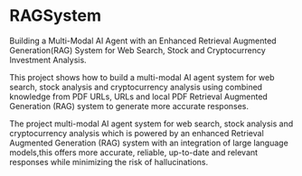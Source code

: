 # RAGSystem
Building a Multi-Modal AI Agent with an Enhanced Retrieval Augmented Generation(RAG) System for Web Search, Stock and Cryptocurrency Investment Analysis.

This project shows how to build a multi-modal AI agent system for web search, stock analysis and cryptocurrency analysis using combined knowledge from PDF URLs, URLs and local PDF Retrieval Augmented Generation (RAG) system to generate more accurate responses.

The project multi-modal AI agent system for web search, stock analysis and cryptocurrency analysis which is powered by an enhanced Retrieval Augmented Generation (RAG) system with an integration of large language models,this offers more accurate, reliable, up-to-date and relevant responses while minimizing the risk of hallucinations.

